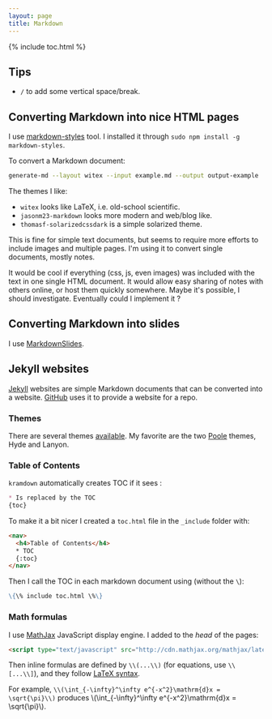 ```yaml
---
layout: page
title: Markdown
---
```


{% include toc.html %}

## Tips

+ `/` to add some vertical space/break.

## Converting Markdown into nice HTML pages

I use [markdown-styles](https://github.com/mixu/markdown-styles) tool. I installed it through `sudo npm install -g markdown-styles`.

To convert a Markdown document:

~~~sh
generate-md --layout witex --input example.md --output output-example
~~~

The themes I like:

+ `witex` looks like LaTeX, i.e. old-school scientific.
+ `jasonm23-markdown` looks more modern and web/blog like.
+ `thomasf-solarizedcssdark` is a simple solarized theme.

This is fine for simple text documents, but seems to require more efforts to include images and multiple pages. I'm using it to convert single documents, mostly notes.

It would be cool if everything (css, js, even images) was included with the text in one single HTML document. It would allow easy sharing of notes with others online, or host them quickly somewhere. Maybe it's possible, I should investigate. Eventually could I implement it ?

## Converting Markdown into slides

I use [MarkdownSlides](https://github.com/asanzdiego/markdownslides).

## Jekyll websites

[Jekyll](http://jekyllrb.com/) websites are simple Markdown documents that can be converted into a website. [GitHub](https://pages.github.com/) uses it to provide a website for a repo.

### Themes

There are several themes [available](http://jekyllthemes.org/). My favorite are the two [Poole](http://getpoole.com/) themes, Hyde and Lanyon.

### Table of Contents 

`kramdown` automatically creates TOC if it sees : 

~~~markdown
* Is replaced by the TOC
{toc}
~~~

To make it a bit nicer I created a `toc.html` file in the `_include` folder with:

~~~html
<nav>
  <h4>Table of Contents</h4>
  * TOC
  {:toc}
</nav>
~~~

Then I call the TOC in each markdown document using (without the `\`):

~~~markdown
\{\% include toc.html \%\}
~~~


### Math formulas

I use [MathJax](http://docs.mathjax.org/en/latest/mathjax.html) JavaScript display engine. I added to the *head* of the pages:

~~~html
<script type="text/javascript" src="http://cdn.mathjax.org/mathjax/latest/MathJax.js?config=TeX-AMS-MML_HTMLorMML" ></script>
~~~

Then inline formulas are defined by `\\(...\\)` (for equations, use `\\[...\\]`), and they follow [LaTeX syntax](https://en.wikibooks.org/wiki/LaTeX/Mathematics).

For example, `\\(\int_{-\infty}^\infty e^{-x^2}\mathrm{d}x = \sqrt{\pi}\\)` produces \\(\int_{-\infty}^\infty e^{-x^2}\mathrm{d}x = \sqrt{\pi}\\).
